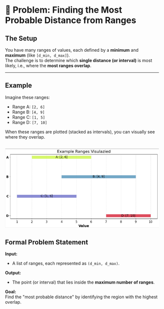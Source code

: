 # 📏 Problem: Finding the Most Probable Distance from Ranges  

## The Setup  
You have many ranges of values, each defined by a **minimum** and **maximum** (like `[d_min, d_max]`).  
The challenge is to determine which **single distance (or interval)** is most likely, i.e., where the **most ranges overlap**.  

---

## Example  
Imagine these ranges:  

- Range A: `[2, 6]`  
- Range B: `[4, 9]`  
- Range C: `[1, 5]`  
- Range D: `[7, 10]`  

When these ranges are plotted (stacked as intervals), you can visually see where they overlap.  

![Image of Stacked Ranges](./img/stacked_ranges.png)
---

## Formal Problem Statement  
**Input:**  
- A list of ranges, each represented as `(d_min, d_max)`.  

**Output:**  
- The point (or interval) that lies inside the **maximum number of ranges**.  

**Goal:**  
Find the "most probable distance" by identifying the region with the highest overlap.  

